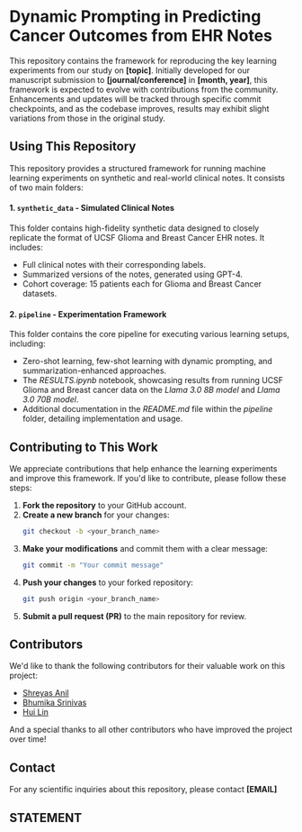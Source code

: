 # Dynamic Prompting in Predicting Cancer Outcomes from EHR Notes

This repository contains the framework for reproducing the key learning experiments from our study on **[topic]**. Initially developed for our manuscript submission to **[journal/conference]** in **[month, year]**, this framework is expected to evolve with contributions from the community. Enhancements and updates will be tracked through specific commit checkpoints, and as the codebase improves, results may exhibit slight variations from those in the original study.

## Using This Repository  

This repository provides a structured framework for running machine learning experiments on synthetic and real-world clinical notes. It consists of two main folders:  

#### 1. `synthetic_data` - Simulated Clinical Notes  
This folder contains high-fidelity synthetic data designed to closely replicate the format of UCSF Glioma and Breast Cancer EHR notes. It includes:  
- Full clinical notes with their corresponding labels.  
- Summarized versions of the notes, generated using GPT-4.  
- Cohort coverage: 15 patients each for Glioma and Breast Cancer datasets.  

#### 2. `pipeline` - Experimentation Framework  
This folder contains the core pipeline for executing various learning setups, including:  
- Zero-shot learning, few-shot learning with dynamic prompting, and summarization-enhanced approaches.  
- The *RESULTS.ipynb* notebook, showcasing results from running UCSF Glioma and Breast cancer data on the *Llama 3.0 8B model* and *Llama 3.0 70B model*.  
- Additional documentation in the *README.md* file within the *pipeline* folder, detailing implementation and usage.  

## Contributing to This Work  

We appreciate contributions that help enhance the learning experiments and improve this framework. If you'd like to contribute, please follow these steps:  

1. **Fork the repository** to your GitHub account.  
2. **Create a new branch** for your changes:  
   ```sh
   git checkout -b <your_branch_name>
   ```
3. **Make your modifications** and commit them with a clear message:
   ```sh
   git commit -m "Your commit message"
   ```
4. **Push your changes** to your forked repository:
   ```sh
   git push origin <your_branch_name>
   ```
5. **Submit a pull request (PR)** to the main repository for review.
   

## Contributors

We'd like to thank the following contributors for their valuable work on this project:

- [Shreyas Anil](https://github.com/anils-ucsf)
- [Bhumika Srinivas](https://github.com/srinivasb-ucsf)
- [Hui Lin](https://github.com/hloncai)

And a special thanks to all other contributors who have improved the project over time!

## Contact

For any scientific inquiries about this repository, please contact **[EMAIL]**

## STATEMENT
